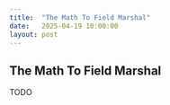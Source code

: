 ```yaml
---
title:  "The Math To Field Marshal"
date:   2025-04-19 10:00:00
layout: post
---
```


## The Math To Field Marshal

TODO
